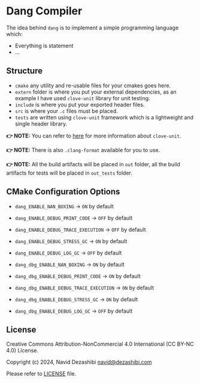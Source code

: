# Dang Compiler

The idea behind `dang` is to implement a simple programming language which:

- Everything is statement
- ...

## Structure

- `cmake` any utility and re-usable files for your cmakes goes here.
- `extern` folder is where you put your external dependencies, as an example I have used `clove-unit` library for unit testing.
- `include` is where you put your exported header files.
- `src` is where your `.c` files must be placed.
- `tests` are written using `clove-unit` framework which is a lightweight and single header library.

**👉 NOTE:** You can refer to [here](https://github.com/fdefelici/clove-unit) for more information about `clove-unit`.

**👉 NOTE:** There is also `.clang-format` available for you to use.

**👉 NOTE:** All the build artifacts will be placed in `out` folder, all the build artifacts for tests will be placed in `out_tests` folder.

## CMake Configuration Options

- `dang_ENABLE_NAN_BOXING` -> `ON` by default
- `dang_ENABLE_DEBUG_PRINT_CODE` -> `OFF` by default
- `dang_ENABLE_DEBUG_TRACE_EXECUTION` -> `OFF` by default
- `dang_ENABLE_DEBUG_STRESS_GC` -> `ON` by default
- `dang_ENABLE_DEBUG_LOG_GC` -> `OFF` by default

- `dang_dbg_ENABLE_NAN_BOXING` -> `ON` by default
- `dang_dbg_ENABLE_DEBUG_PRINT_CODE` -> `ON` by default
- `dang_dbg_ENABLE_DEBUG_TRACE_EXECUTION` -> `ON` by default
- `dang_dbg_ENABLE_DEBUG_STRESS_GC` -> `ON` by default
- `dang_dbg_ENABLE_DEBUG_LOG_GC` -> `OFF` by default

## License

Creative Commons Attribution-NonCommercial 4.0 International (CC BY-NC 4.0) License.

Copyright (c) 2024, Navid Dezashibi <navid@dezashibi.com>

Please refer to [LICENSE](/LICENSE) file.
